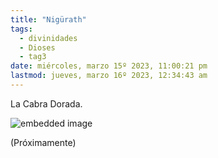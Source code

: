 ```yaml
---
title: "Nigürath"
tags:
  - divinidades
  - Dioses
  - tag3
date: miércoles, marzo 15º 2023, 11:00:21 pm
lastmod: jueves, marzo 16º 2023, 12:34:43 am
---
```


La Cabra Dorada.

![embedded image](https://assets.legendkeeper.com/ace4a063-e631-4692-94d4-75c5b31cdbc4.png "Attachment")

(Próximamente)